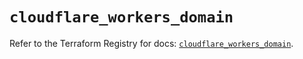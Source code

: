 # `cloudflare_workers_domain`

Refer to the Terraform Registry for docs: [`cloudflare_workers_domain`](https://registry.terraform.io/providers/cloudflare/cloudflare/4.51.0/docs/resources/workers_domain).
